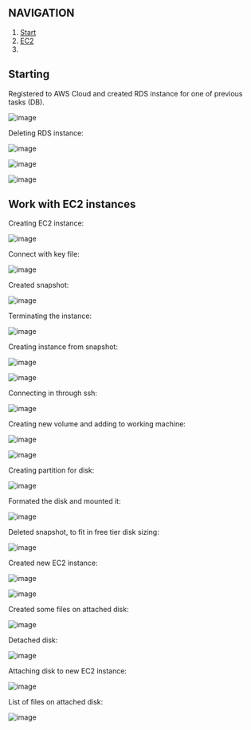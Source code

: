 ## NAVIGATION
1) [Start](#Starting)
2) [EC2](#EC2)
3)

## Starting
<a name="Starting"></a>
Registered to AWS Cloud and created RDS instance for one of previous tasks (DB).

![image](https://user-images.githubusercontent.com/113692759/215345342-4d0ae174-c52b-4084-a8bd-6d5406375a83.png)

Deleting RDS instance:

![image](https://user-images.githubusercontent.com/113692759/215345705-6293f544-e7cc-4bab-8e1a-c4bbaada9203.png)

![image](https://user-images.githubusercontent.com/113692759/215345778-03384bdd-f96e-4029-8baa-733e41dc926f.png)

![image](https://user-images.githubusercontent.com/113692759/215345844-51f1aecd-9297-4790-a658-a7e44d4eecc3.png)







## Work with EC2 instances
<a name="EC2"></a>

Creating EC2 instance:

![image](https://user-images.githubusercontent.com/113692759/215347251-9f60e886-5a2e-43fc-b18a-20123b06f380.png)

Connect with key file:

![image](https://user-images.githubusercontent.com/113692759/215348937-1deb5745-c3da-4f84-b67d-942f47f7626e.png)

Created snapshot:

![image](https://user-images.githubusercontent.com/113692759/215349547-ab36acde-5650-414f-9cb7-01940dd5a160.png)

Terminating the instance:

![image](https://user-images.githubusercontent.com/113692759/215349624-b5cd8891-8935-410a-b027-d1683566b470.png)

Creating instance from snapshot:

![image](https://user-images.githubusercontent.com/113692759/215451765-3febbdc0-2680-4459-b8b8-1ed479a24990.png)

![image](https://user-images.githubusercontent.com/113692759/215452402-e5baa6f9-dd86-4ce3-bee1-ebc27c3229f8.png)

Connecting in through ssh:

![image](https://user-images.githubusercontent.com/113692759/215453833-3e1d3af0-61df-4865-9b6e-24cd13282f9a.png)

Creating new volume and adding to working machine:

![image](https://user-images.githubusercontent.com/113692759/215459973-3d3b51de-8b75-4203-8df8-21036c0c3b3c.png)

![image](https://user-images.githubusercontent.com/113692759/215460043-c279b0af-cdce-4631-8180-15cc85390117.png)

Creating partition for disk:

![image](https://user-images.githubusercontent.com/113692759/215463820-ec773b8a-c194-483d-a0f7-74e3d2db700b.png)

Formated the disk and mounted it:

![image](https://user-images.githubusercontent.com/113692759/215464230-43121be7-ce1d-4d92-9cf5-95b75855e8bb.png)

Deleted snapshot, to fit in free tier disk sizing:

![image](https://user-images.githubusercontent.com/113692759/215465149-1cf14504-d32e-4d83-a238-d887d8a380e4.png)

Created new EC2 instance:

![image](https://user-images.githubusercontent.com/113692759/215465374-d4b19c4d-b688-493b-b7ea-97e369ab2c1c.png)

![image](https://user-images.githubusercontent.com/113692759/215465883-d2de3a46-a8b9-478b-8a0f-9de6ef2c49a6.png)

Created some files on attached disk:

![image](https://user-images.githubusercontent.com/113692759/215467929-4cf0b04a-bbd8-4236-9c01-8bf343ff43ff.png)

Detached disk:

![image](https://user-images.githubusercontent.com/113692759/215468093-cbadd9a1-8c56-4066-9da9-ecaab4c41b19.png)

Attaching disk to new EC2 instance:

![image](https://user-images.githubusercontent.com/113692759/215469008-29c2c9a0-74e9-4b04-8460-547c8b8f054b.png)

List of files on attached disk:

![image](https://user-images.githubusercontent.com/113692759/215469480-4666ac6b-a77f-42eb-854a-59d4bbd028af.png)






